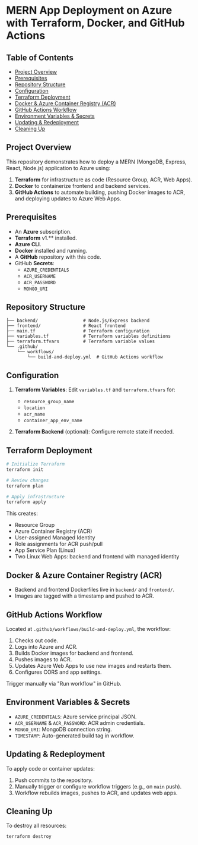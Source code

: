 # MERN App Deployment on Azure with Terraform, Docker, and GitHub Actions

## Table of Contents
- [Project Overview](#project-overview)
- [Prerequisites](#prerequisites)
- [Repository Structure](#repository-structure)
- [Configuration](#configuration)
- [Terraform Deployment](#terraform-deployment)
- [Docker & Azure Container Registry (ACR)](#docker--azure-container-registry-acr)
- [GitHub Actions Workflow](#github-actions-workflow)
- [Environment Variables & Secrets](#environment-variables--secrets)
- [Updating & Redeployment](#updating--redeployment)
- [Cleaning Up](#cleaning-up)

## Project Overview
This repository demonstrates how to deploy a MERN (MongoDB, Express, React, Node.js) application to Azure using:
1. **Terraform** for infrastructure as code (Resource Group, ACR, Web Apps).
2. **Docker** to containerize frontend and backend services.
3. **GitHub Actions** to automate building, pushing Docker images to ACR, and deploying updates to Azure Web Apps.

## Prerequisites
- An **Azure** subscription.
- **Terraform** v1.** installed.
- **Azure CLI**.
- **Docker** installed and running.
- A **GitHub** repository with this code.
- GitHub **Secrets**:
  - `AZURE_CREDENTIALS`
  - `ACR_USERNAME`
  - `ACR_PASSWORD`
  - `MONGO_URI`

## Repository Structure
```
├── backend/                 # Node.js/Express backend
├── frontend/                # React frontend
├── main.tf                  # Terraform configuration
├── variables.tf             # Terraform variables definitions
├── terraform.tfvars         # Terraform variable values
└── .github/
    └── workflows/
        └── build-and-deploy.yml  # GitHub Actions workflow
```

## Configuration
1. **Terraform Variables**: Edit `variables.tf` and `terraform.tfvars` for:
   - `resource_group_name`
   - `location`
   - `acr_name`
   - `container_app_env_name`

2. **Terraform Backend** (optional): Configure remote state if needed.

## Terraform Deployment
```bash
# Initialize Terraform
terraform init

# Review changes
terraform plan

# Apply infrastructure
terraform apply
```
This creates:
- Resource Group
- Azure Container Registry (ACR)
- User-assigned Managed Identity
- Role assignments for ACR push/pull
- App Service Plan (Linux)
- Two Linux Web Apps: backend and frontend with managed identity

## Docker & Azure Container Registry (ACR)
- Backend and frontend Dockerfiles live in `backend/` and `frontend/`.
- Images are tagged with a timestamp and pushed to ACR.

## GitHub Actions Workflow
Located at `.github/workflows/build-and-deploy.yml`, the workflow:
1. Checks out code.
2. Logs into Azure and ACR.
3. Builds Docker images for backend and frontend.
4. Pushes images to ACR.
5. Updates Azure Web Apps to use new images and restarts them.
6. Configures CORS and app settings.

Trigger manually via "Run workflow" in GitHub.

## Environment Variables & Secrets
- `AZURE_CREDENTIALS`: Azure service principal JSON.
- `ACR_USERNAME` & `ACR_PASSWORD`: ACR admin credentials.
- `MONGO_URI`: MongoDB connection string.
- `TIMESTAMP`: Auto-generated build tag in workflow.

## Updating & Redeployment
To apply code or container updates:
1. Push commits to the repository.
2. Manually trigger or configure workflow triggers (e.g., on `main` push).
3. Workflow rebuilds images, pushes to ACR, and updates web apps.

## Cleaning Up
To destroy all resources:
```bash
terraform destroy
```
